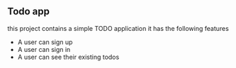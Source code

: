 ## Todo app
this project contains a simple TODO application
it has the following features

- A user can sign up
- A user can sign in
- A user can see their existing todos
